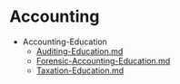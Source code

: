 
# Accounting

- Accounting-Education
  - [Auditing-Education.md](./Auditing-Education.md)
  - [Forensic-Accounting-Education.md](./Forensic-Accounting-Education.md)
  - [Taxation-Education.md](./Taxation-Education.md)
